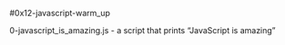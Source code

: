 #0x12-javascript-warm_up

0-javascript_is_amazing.js - a script that prints “JavaScript is amazing”

